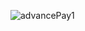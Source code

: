 ![advancePay1](https://github.com/mertmutludevelopment/hr_app/assets/155536158/deabe220-4c21-4b64-9213-b1864f8f23bb)
